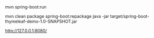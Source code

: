 mvn spring-boot:run

mvn clean package spring-boot:repackage
java -jar target/spring-boot-thymeleaf-demo-1.0-SNAPSHOT.jar

http://127.0.0.1:8080/
